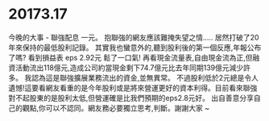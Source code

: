 # 20173.17


今晚的大事 - 聯強配息 一元。
抱聯強的網友應該難掩失望之情.....
居然打破了20年來保持的最低股利記錄。
其實我也蠻意外的,聽到股利後的第一個反應,年報公布了嗎?
看到損益表 eps 2.92元 鬆了一口氣!
再看現金流量表,自由現金流為正,但融資活動流出118億元,造成公司約當現金剩下74.7億元比去年同期139億元減少許多。
我認為這是聯強擴展業務流出的資金,並無異常。
不過股利低於2元總是令人遺憾!這要看網友看重的是今年股利或是將來營運更好的資本利得。目前看來聯強對不起股東的是股利太低,但營運確是比我們預期的eps2.8元好。
出自善意分享自己的觀點,你可以不認同。網友務必要獨立思考,判斷。謝謝大家 ~




